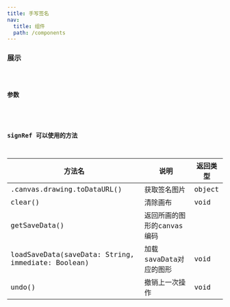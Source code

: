 ```yaml
---
title: 手写签名
nav:
  title: 组件
  path: /components
---
```


### 展示

<code src="./demos/demo.tsx" />

### 参数

<API />

### signRef 可以使用的方法
| 方法名 | 说明 | 返回类型 |
| --- | --- | --- |
| .canvas.drawing.toDataURL() | 获取签名图片 |object |
| clear() |清除画布 | void |
| getSaveData() | 返回所画的图形的canvas编码 | |
| loadSaveData(saveData: String, immediate: Boolean)| 加载savaData对应的图形 | void|
| undo()| 撤销上一次操作 | void |
